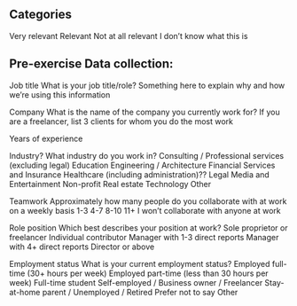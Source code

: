 ## Categories
Very relevant
Relevant
Not at all relevant
I don’t know what this is

## Pre-exercise Data collection: 
Job title
What is your job title/role?
Something here to explain why and how we’re using this information

Company
What is the name of the company you currently work for?
If you are a freelancer, list 3 clients for whom you do the most work

Years of experience

Industry?
What industry do you work in?
Consulting / Professional services (excluding legal)
Education
Engineering / Architecture
Financial Services and Insurance
Healthcare (including administration)??
Legal
Media and Entertainment
Non-profit
Real estate
Technology
Other

Teamwork
Approximately how many people do you collaborate with at work on a weekly basis
1-3
4-7
8-10
11+
I won’t collaborate with anyone at work

Role position
Which best describes your position at work?
Sole proprietor or freelancer
Individual contributor
Manager with 1-3 direct reports
Manager with 4+ direct reports
Director or above

Employment status
What is your current employment status?
Employed full-time (30+ hours per week)
Employed part-time (less than 30 hours per week)
Full-time student 
Self-employed / Business owner / Freelancer
Stay-at-home parent / Unemployed / Retired
Prefer not to say
Other

